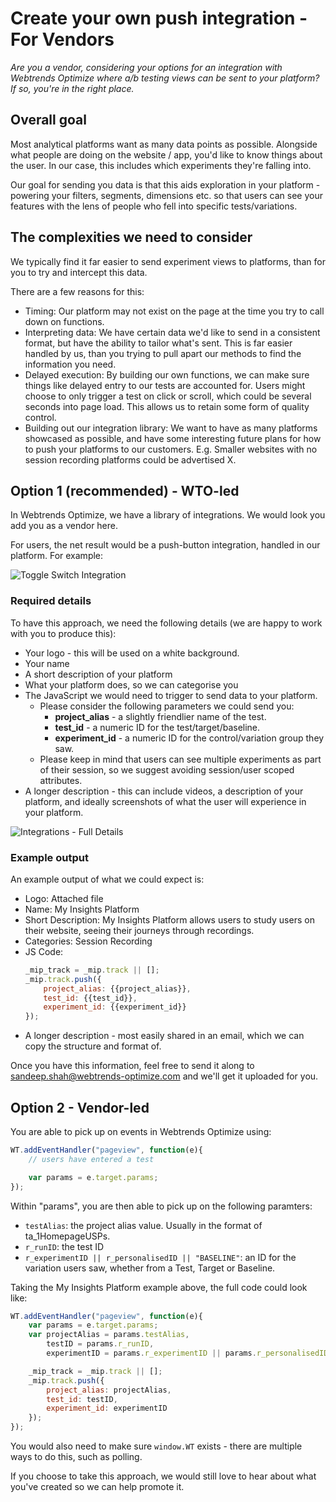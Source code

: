 # Create your own push integration - For Vendors

*Are you a vendor, considering your options for an integration with Webtrends Optimize where a/b testing views can be sent to your platform? If so, you're in the right place.*

## Overall goal

Most analytical platforms want as many data points as possible. Alongside what people are doing on the website / app, you'd like to know things about the user. In our case, this includes which experiments they're falling into. 

Our goal for sending you data is that this aids exploration in your platform - powering your filters, segments, dimensions etc. so that users can see your features with the lens of people who fell into specific tests/variations.

## The complexities we need to consider

We typically find it far easier to send experiment views to platforms, than for you to try and intercept this data. 

There are a few reasons for this:

- Timing: Our platform may not exist on the page at the time you try to call down on functions.
- Interpreting data: We have certain data we'd like to send in a consistent format, but have the ability to tailor what's sent. This is far easier handled by us, than you trying to pull apart our methods to find the information you need.
- Delayed execution: By building our own functions, we can make sure things like delayed entry to our tests are accounted for. Users might choose to only trigger a test on click or scroll, which could be several seconds into page load. This allows us to retain some form of quality control. 
- Building out our integration library: We want to have as many platforms showcased as possible, and have some interesting future plans for how to push your platforms to our customers. E.g. Smaller websites with no session recording platforms could be advertised X.

## Option 1 (recommended) - WTO-led

In Webtrends Optimize, we have a library of integrations. We would look you add you as a vendor here.

For users, the net result would be a  push-button integration, handled in our platform. For example:

![Toggle Switch Integration](/assets/integrations-new-vendor-toggleswitch.png)

### Required details

To have this approach, we need the following details (we are happy to work with you to produce this):

- Your logo - this will be used on a white background.
- Your name
- A short description of your platform
- What your platform does, so we can categorise you
- The JavaScript we would need to trigger to send data to your platform. 
    - Please consider the following parameters we could send you:
        - **project_alias** - a slightly friendlier name of the test.
        - **test_id** - a numeric ID for the test/target/baseline.
        - **experiment_id** - a numeric ID for the control/variation group they saw.
    - Please keep in mind that users can see multiple experiments as part of their session, so we suggest avoiding session/user scoped attributes. 
- A longer description - this can include videos, a description of your platform, and ideally screenshots of what the user will experience in your platform. 

![Integrations - Full Details](/assets/integrations-fulldetails.png)

### Example output

An example output of what we could expect is:

- Logo: Attached file
- Name: My Insights Platform
- Short Description: My Insights Platform allows users to study users on their website, seeing their journeys through recordings.
- Categories: Session Recording
- JS Code:
    ``` javascript
    _mip_track = _mip.track || [];
    _mip.track.push({
        project_alias: {{project_alias}},
        test_id: {{test_id}},
        experiment_id: {{experiment_id}}
    });
    ```
- A longer description - most easily shared in an email, which we can copy the structure and format of. 

Once you have this information, feel free to send it along to sandeep.shah@webtrends-optimize.com and we'll get it uploaded for you.

## Option 2 - Vendor-led

You are able to pick up on events in Webtrends Optimize using:

``` javascript
WT.addEventHandler("pageview", function(e){
    // users have entered a test 

    var params = e.target.params;
});
```

Within "params", you are then able to pick up on the following paramters:

- `testAlias`: the project alias value. Usually in the format of ta_1HomepageUSPs.
- `r_runID`: the test ID
- `r_experimentID || r_personalisedID || "BASELINE"`: an ID for the variation users saw, whether from a Test, Target or Baseline.

Taking the My Insights Platform example above, the full code could look like:

``` javascript
WT.addEventHandler("pageview", function(e){
    var params = e.target.params;
    var projectAlias = params.testAlias,
        testID = params.r_runID,
        experimentID = params.r_experimentID || params.r_personalisedID || "BASELINE";

    _mip_track = _mip.track || [];
    _mip.track.push({
        project_alias: projectAlias,
        test_id: testID,
        experiment_id: experimentID
    });
});
```

You would also need to make sure `window.WT` exists - there are multiple ways to do this, such as polling.

If you choose to take this approach, we would still love to hear about what you've created so we can help promote it.